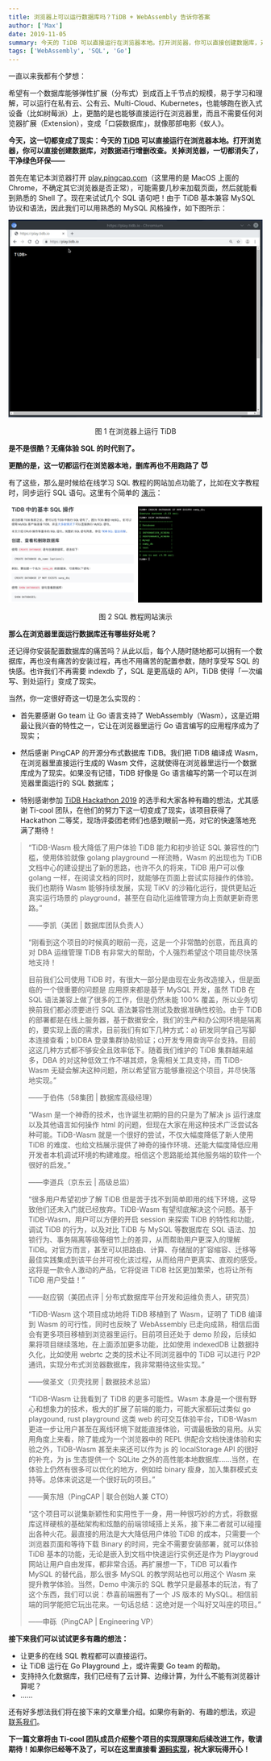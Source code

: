 ```yaml
---
title: 浏览器上可以运行数据库吗？TiDB + WebAssembly 告诉你答案
author: ['Max']
date: 2019-11-05
summary: 今天的 TiDB 可以直接运行在浏览器本地。打开浏览器，你可以直接创建数据库，对数据进行增删改查。关掉浏览器，一切都消失了，干净绿色环保
tags: ['WebAssembly', 'SQL', 'Go']
---
```


一直以来我都有个梦想：

希望有一个数据库能够弹性扩展（分布式）到成百上千节点的规模，易于学习和理解，可以运行在私有云、公有云、Multi-Cloud、Kubernetes，也能够跑在嵌入式设备（比如树莓派）上，更酷的是也能够直接运行在浏览器里，而且不需要任何浏览器扩展（Extension），变成「口袋数据库」，就像那部电影《蚁人》。

**今天，这一切都变成了现实：今天的 [TiDB](https://github.com/pingcap/tidb) 可以直接运行在浏览器本地。打开浏览器，你可以直接创建数据库，对数据进行增删改查。关掉浏览器，一切都消失了，干净绿色环保——**

首先在笔记本浏览器打开 [play.pingcap.com](https://play.pingcap.com)（这里用的是 MacOS 上面的 Chrome，不确定其它浏览器是否正常），可能需要几秒来加载页面，然后就能看到熟悉的 Shell 了。现在来试试几个 SQL 语句吧！由于 TiDB 基本兼容 MySQL 协议和语法，因此我们可以用熟悉的 MySQL 风格操作，如下图所示：

![图 1 在浏览器上运行 TiDB](media/tidb-in-the-browser-running-a-golang-database-on-wasm/demo-1.gif)

<center>图 1 在浏览器上运行 TiDB</center>

**是不是很酷？无痛体验 SQL 的时代到了。**

**更酷的是，这一切都运行在浏览器本地，删库再也不用跑路了 😈**

有了这些，那么是时候给在线学习 SQL 教程的网站加点功能了，比如在文字教程时，同步运行 SQL 语句。这里有个简单的 [演示](https://tour.pingcap.com/)：

![图 2 SQL 教程网站演示](media/tidb-in-the-browser-running-a-golang-database-on-wasm/demo-2.png)

<center>图 2 SQL 教程网站演示</center>

**那么在浏览器里面运行数据库还有哪些好处呢？**

还记得你安装配置数据库的痛苦吗？从此以后，每个人随时随地都可以拥有一个数据库，再也没有痛苦的安装过程，再也不用痛苦的配置参数，随时享受写 SQL 的快感。也许我们不再需要 indexdb 了，SQL 是更高级的 API，TiDB 使得「一次编写、到处运行」变成了现实。

当然，你一定很好奇这一切是怎么实现的：

+ 首先要感谢 Go team 让 Go 语言支持了 WebAssembly（Wasm），这是近期最让我兴奋的特性之一，它让在浏览器里运行 Go 语言编写的应用程序成为了现实；

+ 然后感谢 PingCAP 的开源分布式数据库 TiDB。我们把 TiDB 编译成 Wasm，在浏览器里直接运行生成的 Wasm 文件，这就使得在浏览器里运行一个数据库成为了现实。如果没有记错，TiDB 好像是 Go 语言编写的第一个可以在浏览器里面运行的 SQL 数据库；

+ 特别感谢参加 [TiDB Hackathon 2019](https://github.com/pingcap/presentations/blob/master/hackathon-2019/hackathon-2019-projects.md) 的选手和大家各种有趣的想法，尤其感谢 Ti-cool 团队，在他们的努力下这一切变成了现实，该项目获得了 Hackathon 二等奖，现场评委团老师们也感到眼前一亮，对它的快速落地充满了期待！​

>“TiDB-Wasm 极大降低了用户体验 TiDB 能力和初步验证 SQL 兼容性的门槛，使用体验就像 golang playground 一样流畅，Wasm 的出现也为 TiDB 文档中心的建设提出了新的思路，也许不久的将来，TiDB 用户可以像 golang 一样，在阅读文档的同时，就能够在页面上尝试实际操作的体验。我们也期待 Wasm 能够持续发展，实现 TiKV 的沙箱化运行，提供更贴近真实运行场景的 playground，甚至在自动化运维管理方向上贡献更新奇思路。”
>
>——李凯（美团 | 数据库团队负责人）
>
>“刚看到这个项目的时候真的眼前一亮，这是一个非常酷的创意，而且真的对 DBA 运维管理 TiDB 有非常大的帮助，个人强烈希望这个项目能尽快落地支持！
>
>目前我们公司使用 TiDB 时，有很大一部分是由现在业务改造接入，但是面临的一个很重要的问题是 应用原来都是基于 MySQL 开发，虽然 TiDB 在 SQL 语法兼容上做了很多的工作，但是仍然未能 100% 覆盖，所以业务切换前我们都必须要进行 SQL 语法兼容性测试及数据准确性校验。由于 TiDB 的部署都是在线上服务器，基于数据安全，我们的生产和办公网环境是隔离的，要实现上面的需求，目前我们有如下几种方式：a) 研发同学自己写脚本连接查看；b)DBA 登录集群协助验证；c)开发专用查询平台支持。目前这这几种方式都不够安全且效率低下。随着我们维护的 TiDB 集群越来越多，DBA 的对这种低效工作不堪其烦，急需相关工具支持，而 TiDB-Wasm 无疑会解决这种问题，所以希望官方能够重视这个项目，并尽快落地实现。”
>
>——于伯伟（58集团 | 数据库高级经理）
>
>
>“Wasm 是一个神奇的技术，也许诞生初期的目的只是为了解决 js 运行速度以及其他语言如何操作 html 的问题，但现在大家在用这种技术广泛尝试各种可能。TiDB-Wasm 就是一个很好的尝试，不仅大幅度降低了新人使用 TiDB 的难度、也给文档展示提供了神奇的操作环境、还能大幅度降低应用开发者本机调试环境的构建难度。相信这个思路能给其他服务端的软件一个很好的启发。”
>
>——李道兵（京东云 | 高级总监）
>
>“很多用户希望初步了解 TiDB 但是苦于找不到简单即用的线下环境，这导致他们还未入门就已经放弃。TiDB-Wasm 有望彻底解决这个问题。基于 TiDB-Wasm，用户可以方便的开启 session 来探索 TiDB 的特性和功能，调试 TiDB 的行为，以及对比 TiDB 与 MySQL 等数据库在 SQL 语法、加锁行为、事务隔离等级等细节上的差异，从而帮助用户更深入的理解 TiDB。对官方而言，甚至可以把路由、计算、存储层的扩容缩容、迁移等最佳实践集成到该平台并可视化该过程，从而给用户更真实、直观的感受。这将是一款令人激动的产品，它将促进 TiDB 社区更加繁荣，也将让所有 TiDB 用户受益！”
>
>——赵应钢（美团点评 | 分布式数据库平台开发和运维负责人，研究员）
>
>“TiDB-Wasm 这个项目成功地将 TiDB 移植到了 Wasm，证明了 TiDB 编译到 Wasm 的可行性，同时也反映了 WebAssembly 已走向成熟，相信后面会有更多项目移植到浏览器里运行。目前项目还处于 demo 阶段，后续如果将项目继续落地，在上面添加更多功能，比如使用 indexedDB 让数据持久化，比如使用 webrtc 之类的技术让不同浏览器中的 TiDB 可以进行 P2P 通讯，实现分布式浏览器数据库，我非常期待这些实现。”
>
>——侯圣文（贝壳找房 | 数据技术总监）
>
>“TiDB-Wasm 让我看到了 TiDB 的更多可能性。Wasm 本身是一个很有野心和想象力的技术，极大的扩展了前端的能力，可能大家都玩过类似 go playgound, rust playground 这类 web 的可交互体验平台，TiDB-Wasm 更进一步让用户甚至在离线环境下就能直接体验，可谓最极致的易用。从实用角度上来看，除了能成为一个浏览器中的 REPL 供配合文档快速体验和实验之外，TiDB-Wasm 甚至未来还可以作为 js 的 localStorage API 的很好的补充，为 js 生态提供一个 SQLite 之外的高性能本地数据库……当然，在体验上仍然有很多可以优化的地方，例如给 binary 瘦身，加入集群模式支持等。总体来说这是一个很好玩的项目。”
>
>——黄东旭（PingCAP | 联合创始人兼 CTO）
>
>“这个项目可以说集新颖性和实用性于一身，用一种很巧妙的方式，将数据库这样硬核的基础架构和炫酷的前端领域搭上关系，接下来二者就可以碰撞出各种火花。最直接的用法是大大降低用户体验 TiDB 的成本，只需要一个浏览器页面和等待下载 Binary 的时间，完全不需要安装部署，就可以体验 TiDB 基本的功能，无论是嵌入到文档中快速运行实例还是作为 Playgroud 网站让用户自由发挥，都非常合适。再扩展想一下，TiDB 可以看作 MySQL 的替代品，那么很多 MySQL 的教学网站也可以用这个 Wasm 来提升教学体验。当然，Demo 中演示的 SQL 教学只是最基本的玩法，有了这个东西，我们可以说：恭喜前端圈有了一个 JS 版本的 MySQL。相信前端的同学能把它玩出花来。一句话总结：这绝对是一个叫好又叫座的项目。”
>
>——申砾（PingCAP | Engineering VP）

**接下来我们可以试试更多有趣的想法：**

+ 让更多的在线 SQL 教程都可以直接运行。
+ 让 TiDB 运行在 Go Playground 上，或许需要 Go team 的帮助。
+ 支持持久化数据库，我们已经有了云计算、边缘计算，为什么不能有浏览器计算呢？
+ ……

还有好多想法我们将在接下来的文章里介绍。如果你有新的、有趣的想法，欢迎 [联系我们](mailto:info@pingcap.com)。

**下一篇文章将由 Ti-cool 团队成员介绍整个项目的实现原理和后续改进工作，敬请期待！如果你已经等不及了，可以在这里直接看 [源码实现](https://github.com/pingcap/tidb/pull/13069)，祝大家玩得开心！**
